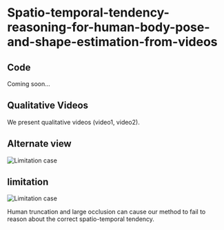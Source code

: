 # Spatio-temporal-tendency-reasoning-for-human-body-pose-and-shape-estimation-from-videos

## Code
Coming soon...

## Qualitative Videos
We present qualitative videos (video1, video2).

## Alternate view
![Limitation case](../main/Alternate.png)

## limitation
![Limitation case](../main/fail.png)

Human truncation and large occlusion can cause our method to fail to reason about the correct spatio-temporal tendency.

